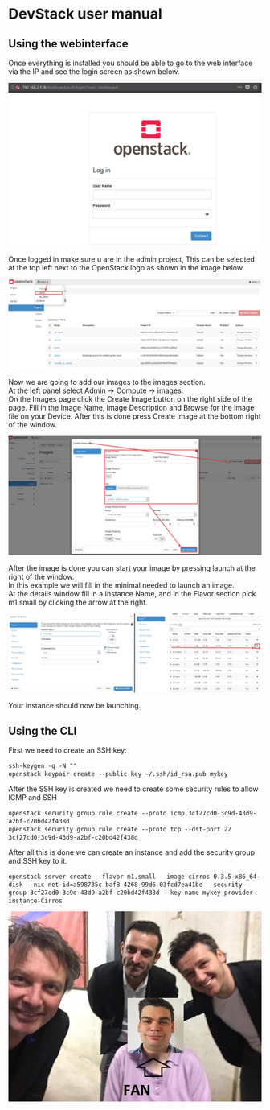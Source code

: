 # DevStack user manual

## Using the webinterface
Once everything is installed you should be able to go to the web interface via the IP and see the login screen as shown below.

![Login Screen](GUI_Login_Screen.png)

Once logged in make sure u are in the admin project, This can be selected at the top left next to the OpenStack logo as shown in the image below.

![Select Admin](GUI_Select_Admin.png)

Now we are going to add our images to the images section.<br>
At the left panel select Admin -> Compute -> images.<br>
On the Images page click the Create Image button on the right side of the page. Fill in the Image Name, Image Description and Browse for the image file on your Device. After this is done press Create Image at the bottom right of the window.

![Add Image](GUI_Add_Image.png)

After the image is done you can start your image by pressing launch at the right of the window.<br>
In this example we will fill in the minimal needed to launch an image.<br>
At the details window fill in a Instance Name, and in the Flavor section pick m1.small by clicking the arrow at the right.

![Launch Instance](GUI_Launch_Instance.png)

Your instance should now be launching.

## Using the CLI
First we need to create an SSH key:

```
ssh-keygen -q -N ""
openstack keypair create --public-key ~/.ssh/id_rsa.pub mykey
```

After the SSH key is created we need to create some security rules to allow ICMP and SSH

```
openstack security group rule create --proto icmp 3cf27cd0-3c9d-43d9-a2bf-c20bd42f438d
openstack security group rule create --proto tcp --dst-port 22 3cf27cd0-3c9d-43d9-a2bf-c20bd42f438d
```

After all this is done we can create an instance and add the security group and SSH key to it.

```
openstack server create --flavor m1.small --image cirros-0.3.5-x86_64-disk --nic net-id=a598735c-baf8-4268-99d6-03fcd7ea41be --security-group 3cf27cd0-3c9d-43d9-a2bf-c20bd42f438d --key-name mykey provider-instance-Cirros
```
![Add Image](Thomas_Romeos.jpg)


